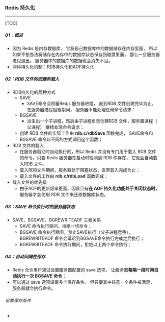 ### Redis 持久化

------

[TOC]

##### 01：概述

- 因为 Redis 是内存数据库， 它将自己数据库中的数据储存在内存里面， 所以如果不想办法将储存在内存中的数据库状态保存到磁盘里面， 那么一旦服务器进程退出， 服务器中的数据库的数据也会消失不见。
- 两种持久化机制：RDB持久化和AOF持久化

##### 02：RDB 文件的创建和载入

- RDB持久化的两种方式
  - SAVE
    - SAVE命令会阻塞Redjs 服务器进程， 直到RDB 文件创建完毕为止， 在服务器进程阻塞期间， 服务器不能处理任何命令请求：
  - BGSAVE
    - 派生出一个子进程，然后由子进程负责创建RDB 文件，服务器进程（ 父进程） 继续处理命令请求；
  - 创建 RDB 文件的实际工作由 **rdb.c/rdbSave** 函数完成， SAVE命令和BGSAVE 命令以不同的方式调用这个函数；
- RDB 文件的载入
  - 在服务器启动时自动执行的，所以 Redis 并没有专门用于载入 RDB 文件的命令，只要 Redis 服务器在启动时检测到 RDB 件存在， 它就会自动载入RDB 文件。
  - 载入RDB文件期间，服务器处于阻塞状态，直至载入完成为止；
  - 载入文件的工作由 **rdb.c/rdbLoad** 函数完成；
- 载入文件的优先级
  - 由于AOF的更新频率更高，因此只有**在 AOF 持久化功能处于关闭状态时**， 服务器才会使用 RDB 文件来还原数据库状态。

##### 03：SAVE 命令执行时的服务器状态

- SAVE、BGSAVE、BGREWRITEAOF  三者关系
  - SAVE 命令执行期间，拒绝一切命令；
  - BGSAVE 命令执行期间，禁止SAVE执行（父子进程竞争），BGREWRITEAOF 命令会延迟到BGSAVE命令执行完成之后执行；
  - BGREWRITEAOF  命令执行期间，拒绝以上两个命令执行；

##### 04：自动间隔性保存

- Redis 允许用户通过设置服务器配置的 save 选项， 让服务器**每隔一段时间自动执行一次 BGSAVE 命令**；
- 可以通过 save 选项设置多个保存条件， 但只要其中任意一个条件被满足， 服务器就会执行命令。

###### 设置保存条件

- 















